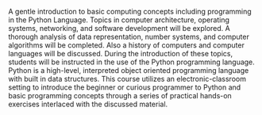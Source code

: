 A gentle introduction to basic computing concepts including programming in the Python Language. Topics in computer architecture, operating systems, networking, and software development will be explored. A thorough analysis of data representation, number systems, and computer algorithms will be completed. Also a history of computers and computer languages will be discussed. During the introduction of these topics, students will be instructed in the use of the Python programming language. Python is a high-level, interpreted object oriented programming language with built in data structures. This course utilizes an electronic-classroom setting to introduce the beginner or curious programmer to Python and basic programming concepts through a series of practical hands-on exercises interlaced with the discussed material.
